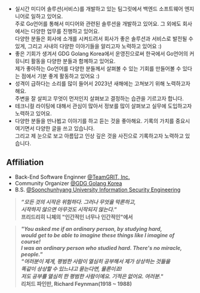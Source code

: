 - 실시간 미디어 솔루션(서비스)를 개발하고 있는 팀그릿에서 백엔드 소프트웨어 엔지니어로 일하고 있어요.  
주로 Go언어를 통해서 미디어와 관련된 솔루션을 개발하고 있어요. 그 외에도 회사에서는 다양한 업무를 진행하고 있어요.  
다양한 분들은 회사에 소개를 시켜드려서 회사가 좋은 솔루션과 서비스로 발전될 수 있게, 그리고 사내의 다양한 이야기들을 알리고자 노력하고 있어요 :)
- 좋은 기회가 생겨서 GDG Golang Korea에서 운영진으로써 한국에서 Go언어의 커뮤니티 활동을 다양한 분들과 함께하고 있어요.   
제가 좋아하는 Go언어를 다양한 분들께서 살펴볼 수 있는 기회를 만들어볼 수 있다는 점에서 기분 좋게 활동하고 있어요 :)
- 성격이 급하다는 소리를 많이 들어서 2023년 새해에는 고쳐보기 위해 노력하고자 해요.  
주변을 잘 살피고 무엇이 먼저인지 살펴보고 결정하는 습관을 기르고자 합니다.
- 테크니컬 라이팅에 대해서 관심이 많아서 정보를 많이 살펴보고 실무에 도입하고자 노력하고 있어요.
- 다양한 분들을 만나뵙고 이야기를 하고 듣는 것을 좋아해요. 기록의 가치를 중요시 여기면서 다양한 글을 쓰고 있습니다.  
그리고 제 눈으로 보고 아름답고 인상 깊은 것을 사진으로 기록하고자 노력하고 있습니다.

## Affiliation
- Back-End Software Enginner [@TeamGRIT, Inc.](https://www.teamgrit.kr/)
- Community Organizer [@GDG Golang Korea](https://gdg.community.dev/gdg-golang-korea/)
- B.S. [@Soonchunhyang University Information Security Engineering](https://home.sch.ac.kr/security/index.jsp)

> ***”모든 것의 시작은 위험하다. 그러나 무엇을 막론하고,  
> 시작하지 않으면 아무것도 시작되지 않는다."***  
> **프리드리히 니체의 "인간적인 너무나 인간적인"에서**

> ***"You asked me if an ordinary person, by studying hard,  
> would get to be able to imagine these things like I imagine of course!  
> I was an ordinary person who studied hard. There's no miracle, people."  
> "여러분이 제게, 평범한 사람이 열심히 공부해서 제가 상상하는 것들을  
> 똑같이 상상할 수 있느냐고 묻는다면, 물론이죠!  
> 저도 공부를 열심히 한 평범한 사람이예요. 기적은 없어요. 여러분."***   
> **리처드 파인만, Richard Feynman(1918 ~ 1988)**
